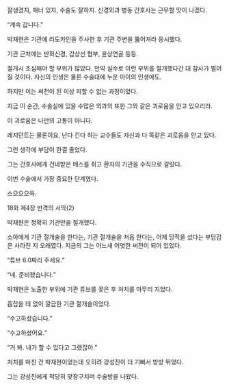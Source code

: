잘생겼지, 매너 있지, 수술도 잘하지. 신경외과 병동 간호사는 근무할 맛이 나겠다.

“계속 갑니다.”

박재현은 기관에 리도카인을 주사한 후 기관 주변을 뚫어져라 응시했다.

기관 근처에는 반회신경, 갑상선 협부, 윤상연골 등등.

절개시 조심해야 할 부위가 많았다. 만약 실수로 이런 부위를 절개했다간 대 참사가 벌어질 것이다. 자신의 인생은 물론 수술대에 누운 아이의 인생에도.

하지만 이는 써전이 된 이상 피할 수 없는 과정이었다.

지금 이 순간, 수술실에 있을 수많은 외과의 또한 그와 같은 괴로움을 안고 있으리라.

이 괴로움은 나만의 고통이 아니다.

레지던트는 물론이요, 난다 긴다 하는 교수들도 자신과 다 똑같은 괴로움을 안고 있다.

그런 생각에 부담이 한결 줄었다.

그는 간호사에게 건네받은 메스를 쥐고 환자의 기관을 수직으로 갈랐다.

이번 수술에서 가장 중요한 단계였다.

스으으으윽.

18화 제4장 반격의 서막(2)

박재현은 정확히 기관만을 절개했다.

소아에게 기관 절개술을 한다는, 기관 절개술을 처음 한다는, 어제 당직을 섰다는 부담감은 사라진 지 오래였다. 지금의 그는 어느새 어엿한 써전이 되어 있었다.

“튜브 6.0짜리 주세요.”

“네. 준비했습니다.”

박재현은 노출한 부위에 기관 튜브를 꽂은 후 처치를 마무리 지었다.

흠잡을 데 없이 깔끔한 기관 절개술이었다.

“수고하셨습니다.”

“수고하셨어요.”

“거 봐. 내가 할 수 있다고 그랬잖아.”

처치를 마친 건 박재현이었는데 오히려 강성진이 더 기뻐서 방방 뛰었다.

그는 강성진에게 적당히 맞장구치며 수술방을 나왔다.